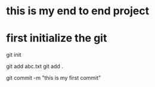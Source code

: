 # this is my end to end project


# first initialize the git

git init


git add abc.txt
git add .

git commit -m "this is my first commit"